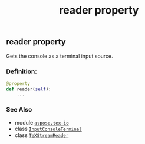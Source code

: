 ﻿---
title: reader property
second_title: Aspose.TeX for Python via .NET API References
description: 
type: docs
weight: 30
url: /python-net/aspose.tex.io/inputconsoleterminal/reader/
is_root: false
---

## reader property


Gets the console as a terminal input source.
### Definition:
```python
@property
def reader(self):
    ...
```

### See Also
* module [`aspose.tex.io`](../../)
* class [`InputConsoleTerminal`](/tex/python-net/aspose.tex.io/inputconsoleterminal)
* class [`TeXStreamReader`](/tex/python-net/aspose.tex.io/texstreamreader)
